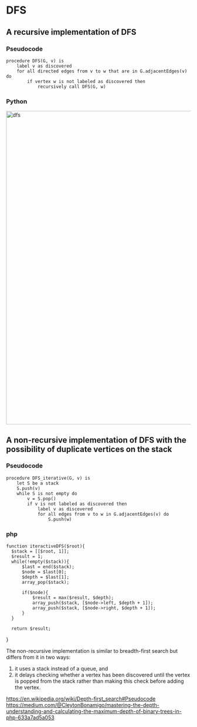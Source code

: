 # DFS

## A recursive implementation of DFS

### Pseudocode
    procedure DFS(G, v) is
        label v as discovered
        for all directed edges from v to w that are in G.adjacentEdges(v) do
            if vertex w is not labeled as discovered then
                recursively call DFS(G, w)
  
### Python

<img width="852" alt="dfs" src="https://user-images.githubusercontent.com/1209204/209937706-c2b20f6b-5607-495a-84c2-d1a3a50c7a7e.png">

## A non-recursive implementation of DFS with the possibility of duplicate vertices on the stack

### Pseudocode

    procedure DFS_iterative(G, v) is
        let S be a stack
        S.push(v)
        while S is not empty do
            v = S.pop()
            if v is not labeled as discovered then
                label v as discovered
                for all edges from v to w in G.adjacentEdges(v) do 
                    S.push(w)

### php 

    function iteractiveDFS($root){
      $stack = [[$root, 1]];
      $result = 1;
      while(!empty($stack)){
          $last = end($stack);
          $node = $last[0];
          $depth = $last[1];
          array_pop($stack);
  
          if($node){
              $result = max($result, $depth);
              array_push($stack, [$node->left, $depth + 1]);
              array_push($stack, [$node->right, $depth + 1]);
          }
      }
  
      return $result;
  }
                    
The non-recursive implementation is similar to breadth-first search but differs from it in two ways:
1. it uses a stack instead of a queue, and
2. it delays checking whether a vertex has been discovered until the vertex is popped from the stack rather than making this check before adding the vertex.

https://en.wikipedia.org/wiki/Depth-first_search#Pseudocode  
https://medium.com/@CleytonBonamigo/mastering-the-depth-understanding-and-calculating-the-maximum-depth-of-binary-trees-in-php-633a7ad5a053
